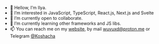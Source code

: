 - 👋 Hellow, I’m Ilya.
- 👀 I’m interested in JavaScript, TypeScript, React.js, Next.js and Svelte
- 💞️ I’m currently open to collaborate.
- 🌱 I’m currently learning other frameworks and JS libs.
- 📫 You can reach me on my [website](https://hatsu.pro), by mail wuvuxd@proton.me or Telegram [@Koshacha](https://t.me/Koshacha)

<!---

- 
tlenkie/tlenkie is a ✨ special ✨ repository because its `README.md` (this file) appears on your GitHub profile.
You can click the Preview link to take a look at your changes.
--->
